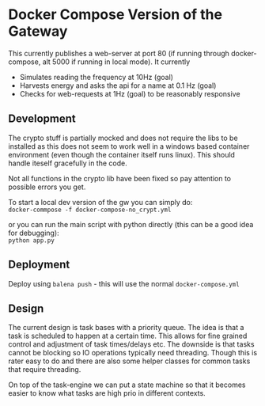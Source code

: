 # Docker Compose Version of the Gateway

This currently publishes a web-server at port 80 (if running through docker-compose, alt 5000 if running in local mode). It currently

* Simulates reading the frequency at 10Hz (goal)
* Harvests energy and asks the api for a name at 0.1 Hz (goal)
* Checks for web-requests at 1Hz (goal) to be reasonably responsive

## Development
The crypto stuff is partially mocked and does not require the libs to be installed as this does not seem to work well in a windows based container environment (even though the container itself runs linux). This should handle iteself gracefully in the code.

Not all functions in the crypto lib have been fixed so pay attention to possible errors you get.

To start a local dev version of the gw you can simply do:  
`docker-commpose -f docker-compose-no_crypt.yml`

or you can run the main script with python directly (this can be a good idea for debugging):  
`python app.py`

## Deployment
Deploy using `balena push` - this will use the normal `docker-compose.yml`

## Design
The current design is task bases with a priority queue. The idea is that a task is scheduled to happen at a certain time. This allows for fine grained control and adjustment of task times/delays etc. The downside is that tasks cannot be blocking so IO operations typically need threading. Though this is rater easy to do and there are also some helper classes for common tasks that require threading.

On top of the task-engine we can put a state machine so that it becomes easier to know what tasks are high prio in different contexts.